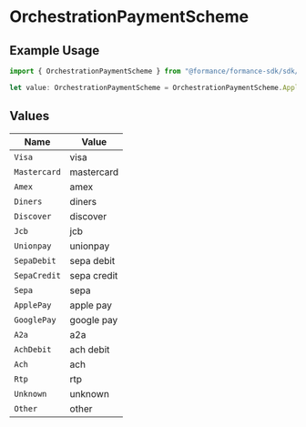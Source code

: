 # OrchestrationPaymentScheme

## Example Usage

```typescript
import { OrchestrationPaymentScheme } from "@formance/formance-sdk/sdk/models/shared";

let value: OrchestrationPaymentScheme = OrchestrationPaymentScheme.ApplePay;
```

## Values

| Name         | Value        |
| ------------ | ------------ |
| `Visa`       | visa         |
| `Mastercard` | mastercard   |
| `Amex`       | amex         |
| `Diners`     | diners       |
| `Discover`   | discover     |
| `Jcb`        | jcb          |
| `Unionpay`   | unionpay     |
| `SepaDebit`  | sepa debit   |
| `SepaCredit` | sepa credit  |
| `Sepa`       | sepa         |
| `ApplePay`   | apple pay    |
| `GooglePay`  | google pay   |
| `A2a`        | a2a          |
| `AchDebit`   | ach debit    |
| `Ach`        | ach          |
| `Rtp`        | rtp          |
| `Unknown`    | unknown      |
| `Other`      | other        |